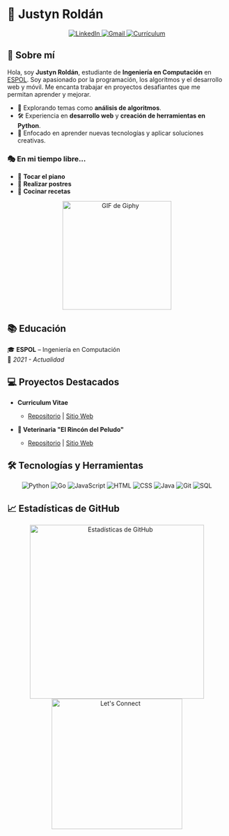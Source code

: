 # 🦉 **Justyn Roldán**

<div align="center">
  <a href="https://www.linkedin.com/in/justyn-rold%C3%A1n-mendez-1a460a221/">
    <img src="https://img.shields.io/badge/-LinkedIn-0077B5?style=for-the-badge&logo=linkedin&logoColor=white" alt="LinkedIn">
  </a>
  <a href="mailto:jjroldan@espol.edu.ec">
    <img src="https://img.shields.io/badge/-Gmail-D14836?style=for-the-badge&logo=gmail&logoColor=white" alt="Gmail">
  </a>
  <a href="https://jjroldev.github.io/curriculum/">
    <img src="https://img.shields.io/badge/-Currículum-4E73DF?style=for-the-badge&logo=github&logoColor=white" alt="Currículum">
  </a>
</div>


## 🌟 **Sobre mí**

Hola, soy **Justyn Roldán**, estudiante de **Ingeniería en Computación** en [ESPOL](https://www.espol.edu.ec). Soy apasionado por la programación, los algoritmos y el desarrollo web y móvil. Me encanta trabajar en proyectos desafiantes que me permitan aprender y mejorar.

- 🌱 Explorando temas como **análisis de algoritmos**.  
- 🛠️ Experiencia en **desarrollo web** y **creación de herramientas en Python**.  
- 🎯 Enfocado en aprender nuevas tecnologías y aplicar soluciones creativas.


### 🎭 **En mi tiempo libre...**
- 🎹 **Tocar el piano**  
- 🍰 **Realizar postres**  
- 🍳 **Cocinar recetas**  

<div align="center">
  <img src="https://media.giphy.com/media/VbnUQpnihPSIgIXuZv/giphy.gif" alt="GIF de Giphy" width="250">
</div>


## 📚 **Educación**

🎓 **ESPOL** – Ingeniería en Computación  
📅 _2021 - Actualidad_


## 💻 **Proyectos Destacados**

- **Curriculum Vitae**  
  - [Repositorio](https://github.com/jjroldev/curriculum.git) | [Sitio Web](https://jjroldev.github.io/curriculum/)
  
- **🐶 Veterinaria "El Rincón del Peludo"**  
  - [Repositorio](https://github.com/jjroldev/landing.git) | [Sitio Web](https://jjroldev.github.io/landing/)


## 🛠️ **Tecnologías y Herramientas**

<div align="center">
  <img src="https://img.shields.io/badge/-Python-3776AB?style=for-the-badge&logo=python&logoColor=white" alt="Python">
  <img src="https://img.shields.io/badge/-Go-00ADD8?style=for-the-badge&logo=go&logoColor=white" alt="Go">
  <img src="https://img.shields.io/badge/-JavaScript-F7DF1E?style=for-the-badge&logo=javascript&logoColor=black" alt="JavaScript">
  <img src="https://img.shields.io/badge/-HTML5-E34F26?style=for-the-badge&logo=html5&logoColor=white" alt="HTML">
  <img src="https://img.shields.io/badge/-CSS3-1572B6?style=for-the-badge&logo=css3&logoColor=white" alt="CSS">
  <img src="https://img.shields.io/badge/-Java-007396?style=for-the-badge&logo=java&logoColor=white" alt="Java">
  <img src="https://img.shields.io/badge/-Git-F05032?style=for-the-badge&logo=git&logoColor=white" alt="Git">
  <img src="https://img.shields.io/badge/-PostgreSQL-336791?style=for-the-badge&logo=postgresql&logoColor=white" alt="SQL">
</div>


## 📈 **Estadísticas de GitHub**

<div align="center">
  <img src="https://github-readme-stats.vercel.app/api?username=jjroldev&show_icons=true&theme=radical" alt="Estadísticas de GitHub" width="400">
  <img src="https://media.giphy.com/media/IsDjNQPc4weWPEwhWm/giphy.gif" alt="Let's Connect" width="300">
</div>
